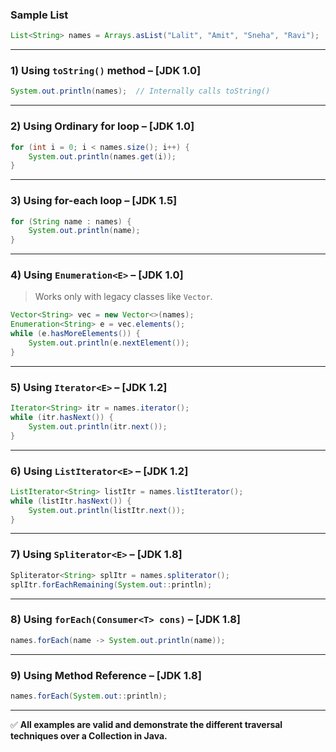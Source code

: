 ### **Sample List**

```java
List<String> names = Arrays.asList("Lalit", "Amit", "Sneha", "Ravi");
```

---

### 1) **Using `toString()` method** – \[JDK 1.0]

```java
System.out.println(names);  // Internally calls toString()
```

---

### 2) **Using Ordinary for loop** – \[JDK 1.0]

```java
for (int i = 0; i < names.size(); i++) {
    System.out.println(names.get(i));
}
```

---

### 3) **Using for-each loop** – \[JDK 1.5]

```java
for (String name : names) {
    System.out.println(name);
}
```

---

### 4) **Using `Enumeration<E>`** – \[JDK 1.0]

> Works only with legacy classes like `Vector`.

```java
Vector<String> vec = new Vector<>(names);
Enumeration<String> e = vec.elements();
while (e.hasMoreElements()) {
    System.out.println(e.nextElement());
}
```

---

### 5) **Using `Iterator<E>`** – \[JDK 1.2]

```java
Iterator<String> itr = names.iterator();
while (itr.hasNext()) {
    System.out.println(itr.next());
}
```

---

### 6) **Using `ListIterator<E>`** – \[JDK 1.2]

```java
ListIterator<String> listItr = names.listIterator();
while (listItr.hasNext()) {
    System.out.println(listItr.next());
}
```

---

### 7) **Using `Spliterator<E>`** – \[JDK 1.8]

```java
Spliterator<String> splItr = names.spliterator();
splItr.forEachRemaining(System.out::println);
```

---

### 8) **Using `forEach(Consumer<T> cons)`** – \[JDK 1.8]

```java
names.forEach(name -> System.out.println(name));
```

---

### 9) **Using Method Reference** – \[JDK 1.8]

```java
names.forEach(System.out::println);
```

---

✅ **All examples are valid and demonstrate the different traversal techniques over a Collection in Java.**
